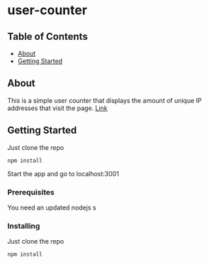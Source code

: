 # user-counter

## Table of Contents

- [About](#about)
- [Getting Started](#getting_started)

## About <a name = "about"></a>
This is a simple user counter that displays the amount of unique IP addresses that visit the page. 
[Link](https://cosmicusercounter.herokuapp.com/)

## Getting Started <a name = "getting_started"></a>

Just clone the repo
```
npm install
```
Start the app and go to localhost:3001

### Prerequisites
You need an updated nodejs
s
### Installing

Just clone the repo
```
npm install
```

